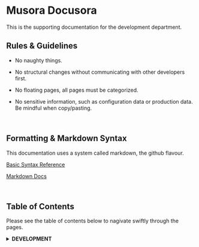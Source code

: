 Musora Docusora
=

This is the supporting documentation for the development department.

Rules & Guidelines
-
-   No naughty things.

-   No structural changes without communicating with other developers first.

-   No floating pages, all pages must be categorized.

-   No sensitive information, such as configuration data or production data. Be mindful when copy/pasting.

<br>

Formatting & Markdown Syntax
-

This documentation uses a system called markdown, the github flavour.

[Basic Syntax Reference](https://help.github.com/articles/basic-writing-and-formatting-syntax/)

[Markdown Docs](https://help.github.com/categories/writing-on-github/)

<br>

Table of Contents
-
Please see the table of contents below to nagivate swiftly through the pages.

<details><summary><b>DEVELOPMENT</b></summary>
    <p>
        <ul><details><summary><b>Production Emergency</b></summary>
            <ul>
                <a href="docs/development/production-emergency/website-offline.md">
                    Website Offline
                </a><br>
                <a href="docs/development/production-emergency/infusionsoft-api-down.md">
                    Infusionsoft API Down
                </a><br>
            </ul>
        </ul>
        <ul><details><summary><b>Local Development</b></summary>
            <ul>
                <a href="docs/development/local-development/setting-up-phpstorm.md">
                    Setting Up PHPStorm
                </a><br>
                <a href="docs/development/local-development/railenvironment-setup.md">
                    railenvironment Setup
                </a><br>
                <a href="docs/development/local-development/railenvironment-introduction.md">
                    railenvironment Introduction
                </a><br>
                <a href="docs/commands">
                    railenvironment Commands
                </a><br>
                <a href="docs/development/local-development/railenvironment-extensions.md">
                    railenvironment Extensions
                </a><br>
                <a href="docs/development/local-development/miscellaneous.md">
                    Miscellaneous
                </a><br>
                <a href="docs/development/local-development/testing&debugging.md">
                    Testing & Debugging
                </a><br>
                <a href="docs/development/local-development/ssl-https.md">
                    SSL/HTTPS
                </a><br>                                 
            </ul>
        </ul>        
    </p>
</details>
